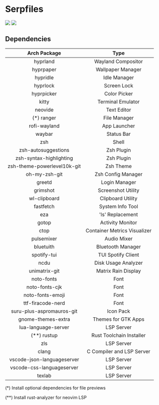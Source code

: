 # Serpfiles

![](/res/screenshot1.png)
![](/res/screenshot2.png)

## Dependencies

|         Arch Package        |             Type             |
|:---------------------------:|:----------------------------:|
| hyprland                    | Wayland Compositor           |
| hyprpaper                   | Wallpaper Manager            |
| hypridle                    | Idle Manager                 |
| hyprlock                    | Screen Lock                  |
| hyprpicker                  | Color Picker                 |
| kitty                       | Terminal Emulator            |
| neovide                     | Text Editor                  |
| (*) ranger                  | File Manager                 |
| rofi-wayland                | App Launcher                 |
| waybar                      | Status Bar                   |
| zsh                         | Shell                        |
| zsh-autosuggestions         | Zsh Plugin                   |
| zsh-syntax-highlighting     | Zsh Plugin                   |
| zsh-theme-powerlevel10k-git | Zsh Theme                    |
| oh-my-zsh-git               | Zsh Config Manager           |
| greetd                      | Login Manager                |
| grimshot                    | Screenshot Utility           |
| wl-clipboard                | Clipboard Utility            |
| fastfetch                   | System Info Tool             |
| eza                         | 'ls' Replacement             |
| gotop                       | Activity Monitor             |
| ctop                        | Container Metrics Visualizer |
| pulsemixer                  | Audio Mixer                  |
| bluetuith                   | Bluetooth Manager            |
| spotify-tui                 | TUI Spotify Client           |
| ncdu                        | Disk Usage Analyzer          |
| unimatrix-git               | Matrix Rain Display          |
| noto-fonts                  | Font                         |
| noto-fonts-cjk              | Font                         |
| noto-fonts-emoji            | Font                         |
| ttf-firacode-nerd           | Font                         |
| suru-plus-aspromauros-git   | Icon Pack                    |
| gnome-themes-extra          | Themes for GTK Apps          |
| lua-language-server         | LSP Server                   |
| (**) rustup                 | Rust Toolchain Installer     |
| zls                         | LSP Server                   |
| clang                       | C Compiler and LSP Server    |
| vscode-json-languageserver  | LSP Server                   |
| vscode-css-languageserver   | LSP Server                   |
| texlab                      | LSP Server                   |

(*) Install optional dependencies for file previews

(**) Install rust-analyzer for neovim LSP
